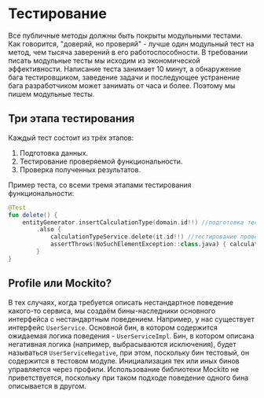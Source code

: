 # Тестирование

Все публичные методы должны быть покрыты модульными тестами. 
Как говорится, "доверяй, но проверяй" - лучше один модульный тест на метод, чем тысяча заверений в его работоспособности. 
В требовании писать модульные тесты мы исходим из экономической эффективности. 
Написание теста занимает 10 минут, а обнаружение бага тестировщиком, заведение задачи и последующее устранение бага разработчиком может занимать от часа и более. 
Поэтому мы пишем модульные тесты.

## Три этапа тестирования

Каждый тест состоит из трёх этапов:

1. Подготовка данных.
2. Тестирование проверяемой функциональности.
3. Проверка полученных результатов.

Пример теста, со всеми тремя этапами тестирования функциональности:

```kotlin
@Test
fun delete() {
    entityGenerator.insertCalculationType(domain.id!!) //подготовка тестовых данных
        .also {
            calculationTypeService.delete(it.id!!) //тестирование проверяемой функциональности
            assertThrows(NoSuchElementException::class.java) { calculationTypeService.get(it.id!!) } //проверка полученных результатов
        }
}
```

## Profile или Mockito?

В тех случаях, когда требуется описать нестандартное поведение какого-то сервиса, мы создаём бины-наследники основного интерфейса с нестандартным поведением. 
Например, у нас существует интерфейс `UserService`. 
Основной бин, в котором содержится ожидаемая логика поведения - `UserServiceImpl`. 
Бин, в котором описана негативная логика (например, выбрасываются исключения), будет называться `UserServiceNegative`, при этом, поскольку бин тестовый, он содержится в тестовом модуле. 
Инициализация тех или иных бинов управляется через профили. 
Использование библиотеки Mockito не приветствуется, поскольку при таком подходе поведение одного бина описывается в другом.

